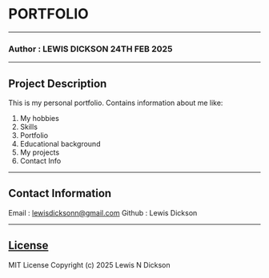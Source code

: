 # PORTFOLIO

---

### Author : LEWIS DICKSON 24TH FEB 2025

---

## Project Description

This is my personal portfolio. Contains information about me like:

1.  My hobbies
2.  Skills
3.  Portfolio
4.  Educational background
5.  My projects
6.  Contact Info

---

## Contact Information

Email : lewisdicksonn@gmail.com
Github : Lewis Dickson

---

## [License](LICENSE)

MIT License
Copyright (c) 2025 Lewis N Dickson
